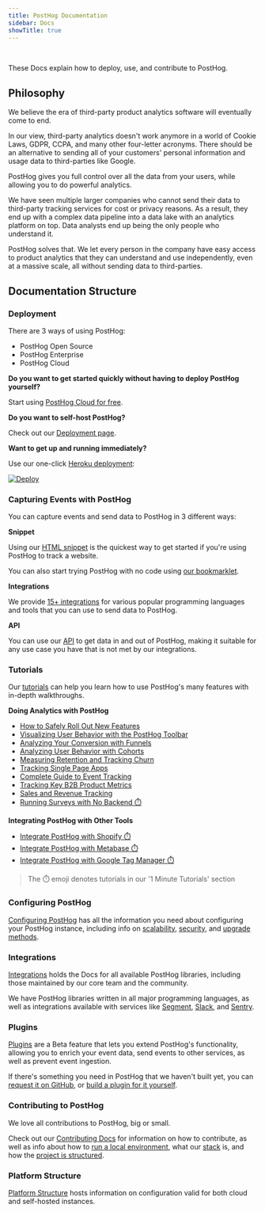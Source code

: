 ```yaml
---
title: PostHog Documentation
sidebar: Docs
showTitle: true
---
```


<br />

These Docs explain how to deploy, use, and contribute to PostHog.

## Philosophy

We believe the era of third-party product analytics software will eventually come to end.

In our view, third-party analytics doesn't work anymore in a world of Cookie Laws, GDPR, CCPA, and many other four-letter acronyms. There should be an alternative to sending all of your customers' personal information and usage data to third-parties like Google.

PostHog gives you full control over all the data from your users, while allowing you to do powerful analytics.

We have seen multiple larger companies who cannot send their data to third-party tracking services for cost or privacy reasons. As a result, they end up with a complex data pipeline into a data lake with an analytics platform on top. Data analysts end up being the only people who understand it.

PostHog solves that. We let every person in the company have easy access to product analytics that they can understand and use independently, even at a massive scale, all without sending data to third-parties.

## Documentation Structure

### Deployment

There are 3 ways of using PostHog:

* PostHog Open Source
* PostHog Enterprise
* PostHog Cloud

**Do you want to get started quickly without having to deploy PostHog yourself?**

Start using [PostHog Cloud for free](app.posthog.com).

**Do you want to self-host PostHog?**

Check out our [Deployment page](/docs/deployment).

**Want to get up and running immediately?** 

Use our one-click [Heroku deployment](/docs/deployment/deploy-heroku):

[![Deploy](https://www.herokucdn.com/deploy/button.svg)](https://heroku.com/deploy?template=https://github.com/posthog/posthog)

### Capturing Events with PostHog

You can capture events and send data to PostHog in 3 different ways:

**Snippet**

Using our [HTML snippet](/docs/deployment/snippet-installation) is the quickest way to get started if you're using PostHog to track a website. 

You can also start trying PostHog with no code using [our bookmarklet](/docs/deployment/snippet-installation#get-started-with-no-code).

**Integrations**

We provide [15+ integrations](/docs/integrations) for various popular programming languages and tools that you can use to send data to PostHog. 

**API**

You can use our [API](/docs/api/overview) to get data in and out of PostHog, making it suitable for any use case you have that is not met by our integrations. 

### Tutorials

Our [tutorials](/docs/tutorials) can help you learn how to use PostHog's many features with in-depth walkthroughs. 

**Doing Analytics with PostHog**

- [How to Safely Roll Out New Features](/docs/tutorials/feature-flags)
- [Visualizing User Behavior with the PostHog Toolbar](/docs/tutorials/toolbar)
- [Analyzing Your Conversion with Funnels](/docs/tutorials/funnels)
- [Analyzing User Behavior with Cohorts](/docs/tutorials/cohorts)
- [Measuring Retention and Tracking Churn](/docs/tutorials/retention)
- [Tracking Single Page Apps](/docs/tutorials/spa)
- [Complete Guide to Event Tracking](/docs/tutorials/actions)
- [Tracking Key B2B Product Metrics](/docs/tutorials/b2b)
- [Sales and Revenue Tracking](/docs/tutorials/revenue)
- [Running Surveys with No Backend ⏱️](/docs/tutorials/1-minute/survey)

**Integrating PostHog with Other Tools**

- [Integrate PostHog with Shopify ⏱️](/docs/tutorials/1-minute/integrate-with-shopify) 
- [Integrate PostHog with Metabase ⏱️](/docs/tutorials/1-minute/integrate-with-metabase) 
- [Integrate PostHog with Google Tag Manager ⏱️](/docs/tutorials/1-minute/integrate-with-gtm) 

> The ⏱️ emoji denotes tutorials in our '1 Minute Tutorials' section


### Configuring PostHog

[Configuring PostHog](/docs/configuring-posthog) has all the information you need about configuring your PostHog instance, including info on [scalability](/docs/configuring-posthog/scaling-posthog), [security](/docs/configuring-posthog/securing-posthog), and [upgrade methods](/docs/configuring-posthog/upgrading-posthog).

### Integrations

[Integrations](/docs/integrations) holds the Docs for all available PostHog libraries, including those maintained by our core team and the community.

We have PostHog libraries written in all major programming languages, as well as integrations available with services like [Segment](/docs/integrations/segment-integration), [Slack](/docs/integrations/slack), and [Sentry](/docs/integrations/sentry-integration).

### Plugins

[Plugins](/docs/plugins/overview) are a Beta feature that lets you extend PostHog's functionality, allowing you to enrich your event data, send events to other services, as well as prevent event ingestion.  

If there's something you need in PostHog that we haven't built yet, you can [request it on GitHub](https://github.com/PostHog/posthog/issues/new?labels=enhancement&template=feature_request.md), or [build a plugin for it yourself](/docs/plugins/build).

### Contributing to PostHog

We love all contributions to PostHog, big or small.

Check out our [Contributing Docs](/docs/contributing) for information on how to contribute, as well as info about how to [run a local environment](/docs/developing-locally), what our [stack](/docs/stack) is, and how the [project is structured](/docs/project-structure).

### Platform Structure

[Platform Structure](/docs/application-settings) hosts information on configuration valid for both cloud and self-hosted instances.
